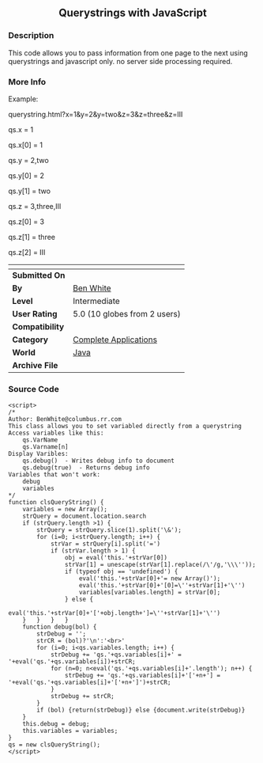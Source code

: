 ﻿<div align="center">

## Querystrings with JavaScript


</div>

### Description

This code allows you to pass information from one page to the next using querystrings and javascript only. no server side processing required.
 
### More Info
 
Example:

querystring.html?x=1&y=2&y=two&z=3&z=three&z=III

qs.x = 1

qs.x[0] = 1

qs.y = 2,two

qs.y[0] = 2

qs.y[1] = two

qs.z = 3,three,III

qs.z[0] = 3

qs.z[1] = three

qs.z[2] = III


<span>             |<span>
---                |---
**Submitted On**   |
**By**             |[Ben White](https://github.com/Planet-Source-Code/PSCIndex/blob/master/ByAuthor/ben-white.md)
**Level**          |Intermediate
**User Rating**    |5.0 (10 globes from 2 users)
**Compatibility**  |
**Category**       |[Complete Applications](https://github.com/Planet-Source-Code/PSCIndex/blob/master/ByCategory/complete-applications__2-64.md)
**World**          |[Java](https://github.com/Planet-Source-Code/PSCIndex/blob/master/ByWorld/java.md)
**Archive File**   |[](https://github.com/Planet-Source-Code/ben-white-querystrings-with-javascript__2-2969/archive/master.zip)





### Source Code

```
<script>
/*
Author: BenWhite@columbus.rr.com
This class allows you to set variabled directly from a querystring
Access variables like this:
	qs.VarName
	qs.Varname[n]
Display Varibles:
	qs.debug()	- Writes debug info to document
	qs.debug(true)	- Returns debug info
Variables that won't work:
	debug
	variables
*/
function clsQueryString() {
	variables = new Array();
	strQuery = document.location.search
	if (strQuery.length >1) {
		strQuery = strQuery.slice(1).split('\&');
		for (i=0; i<strQuery.length; i++) {
			strVar = strQuery[i].split('=')
			if (strVar.length > 1) {
				obj = eval('this.'+strVar[0])
				strVar[1] = unescape(strVar[1].replace(/\'/g,'\\\''));
				if (typeof obj == 'undefined') {
					eval('this.'+strVar[0]+'= new Array()');
					eval('this.'+strVar[0]+'[0]=\''+strVar[1]+'\'')
					variables[variables.length] = strVar[0];
				} else {
					eval('this.'+strVar[0]+'['+obj.length+']=\''+strVar[1]+'\'')
	}	}	}	}
	function debug(bol) {
		strDebug = '';
		strCR = (bol)?'\n':'<br>'
		for (i=0; i<qs.variables.length; i++) {
			strDebug += 'qs.'+qs.variables[i]+' = '+eval('qs.'+qs.variables[i])+strCR;
			for (n=0; n<eval('qs.'+qs.variables[i]+'.length'); n++) {
				strDebug += 'qs.'+qs.variables[i]+'['+n+'] = '+eval('qs.'+qs.variables[i]+'['+n+']')+strCR;
			}
			strDebug += strCR;
		}
		if (bol) {return(strDebug)} else {document.write(strDebug)}
	}
	this.debug = debug;
	this.variables = variables;
}
qs = new clsQueryString();
</script>
```

